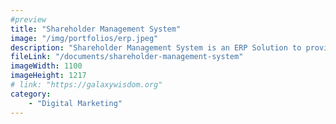 ```yaml
---
#preview
title: "Shareholder Management System"
image: "/img/portfolios/erp.jpeg"
description: "Shareholder Management System is an ERP Solution to provide fully functional management system for shareholders."
fileLink: "/documents/shareholder-management-system"
imageWidth: 1100
imageHeight: 1217
# link: "https://galaxywisdom.org"
category: 
    - "Digital Marketing"
---
```

